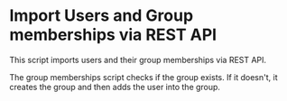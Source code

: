 # Import Users and Group memberships via REST API
This script imports users and their group memberships via REST API.

The group memberships script checks if the group exists. If it doesn't, it creates the group and then adds the user into the group.  
